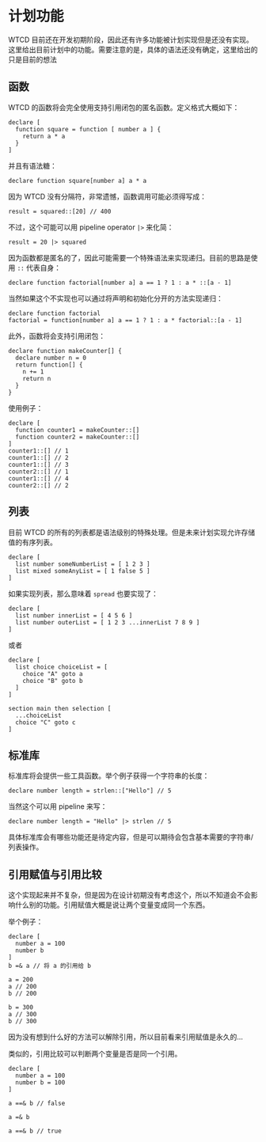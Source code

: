 # 计划功能
WTCD 目前还在开发初期阶段，因此还有许多功能被计划实现但是还没有实现。这里给出目前计划中的功能。需要注意的是，具体的语法还没有确定，这里给出的只是目前的想法

## 函数
WTCD 的函数将会完全使用支持引用闭包的匿名函数。定义格式大概如下：

```wtcd
declare [
  function square = function [ number a ] {
    return a * a
  }
]
```

并且有语法糖：

```wtcd
declare function square[number a] a * a 
```

因为 WTCD 没有分隔符，非常遗憾，函数调用可能必须得写成：

```wtcd
result = squared::[20] // 400
```

不过，这个可能可以用 pipeline operator `|>` 来化简：

```wtcd
result = 20 |> squared
```

因为函数都是匿名的了，因此可能需要一个特殊语法来实现递归。目前的思路是使用 `::` 代表自身：

```wtcd
declare function factorial[number a] a == 1 ? 1 : a * ::[a - 1]
```

当然如果这个不实现也可以通过将声明和初始化分开的方法实现递归：

```wtcd
declare function factorial
factorial = function[number a] a == 1 ? 1 : a * factorial::[a - 1]
```

此外，函数将会支持引用闭包：

```wtcd
declare function makeCounter[] {
  declare number n = 0
  return function[] {
    n += 1
    return n
  }
}
```

使用例子：

```wtcd
declare [
  function counter1 = makeCounter::[]
  function counter2 = makeCounter::[]
]
counter1::[] // 1
counter1::[] // 2
counter1::[] // 3
counter2::[] // 1
counter1::[] // 4
counter2::[] // 2
```

## 列表
目前 WTCD 的所有的列表都是语法级别的特殊处理。但是未来计划实现允许存储值的有序列表。

```wtcd
declare [
  list number someNumberList = [ 1 2 3 ]
  list mixed someAnyList = [ 1 false 5 ]
]
```

如果实现列表，那么意味着 `spread` 也要实现了：

```wtcd
declare [
  list number innerList = [ 4 5 6 ]
  list number outerList = [ 1 2 3 ...innerList 7 8 9 ]
]
```

或者

```wtcd
declare [
  list choice choiceList = [
    choice "A" goto a
    choice "B" goto b
  ]
]

section main then selection [
  ...choiceList
  choice "C" goto c
]
```

## 标准库
标准库将会提供一些工具函数。举个例子获得一个字符串的长度：

```wtcd
declare number length = strlen::["Hello"] // 5
```

当然这个可以用 pipeline 来写：

```wtcd
declare number length = "Hello" |> strlen // 5
```

具体标准库会有哪些功能还是待定内容，但是可以期待会包含基本需要的字符串/列表操作。

## 引用赋值与引用比较
这个实现起来并不复杂，但是因为在设计初期没有考虑这个，所以不知道会不会影响什么别的功能。引用赋值大概是说让两个变量变成同一个东西。

举个例子：

```wtcd
declare [
  number a = 100
  number b
]
b =& a // 将 a 的引用给 b

a = 200
a // 200
b // 200

b = 300
a // 300
b // 300
```

因为没有想到什么好的方法可以解除引用，所以目前看来引用赋值是永久的...

类似的，引用比较可以判断两个变量是否是同一个引用。

```
declare [
  number a = 100
  number b = 100
]

a ==& b // false

a =& b

a ==& b // true
```
